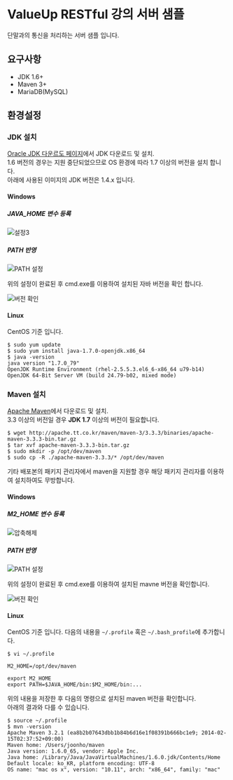 # ValueUp RESTful 강의 서버 샘플
단말과의 통신을 처리하는 서버 샘플 입니다.

## 요구사항  
- JDK 1.6+
- Maven 3+
- MariaDB(MySQL)

## 환경설정
### JDK 설치
[Oracle JDK 다운르도 페이지](http://www.oracle.com/technetwork/java/javase/downloads/index.html)에서 JDK 다운로드 및 설치.  
1.6 버전의 경우는 지원 중단되었으므로 OS 환경에 따라 1.7 이상의 버전을 설치 합니다.  
아래에 사용된 이미지의 JDK 버전은 1.4.x 입니다.

#### Windows
##### JAVA_HOME 변수 등록
![설정3](https://docs.google.com/uc?id=0B02RRVY3KrmeLVRjaEItSFBUbnc)

##### PATH 반영
![PATH 설정](https://docs.google.com/uc?id=0B02RRVY3KrmebWRrYmp0cHpRZ1U)

위의 설정이 완료된 후 cmd.exe를 이용하여 설치된 자바 버전을 확인 합니다.

![버전 확인](https://docs.google.com/uc?id=0B02RRVY3KrmeU010OFBoRkJJekk)

#### Linux
CentOS 기준 입니다.

```
$ sudo yum update
$ sudo yum install java-1.7.0-openjdk.x86_64
$ java -version
java version "1.7.0_79"
OpenJDK Runtime Environment (rhel-2.5.5.3.el6_6-x86_64 u79-b14)
OpenJDK 64-Bit Server VM (build 24.79-b02, mixed mode)
```

### Maven 설치
[Apache Maven](https://maven.apache.org/download.cgi)에서 다운로드 및 설치.  
3.3 이상의 버전일 경우 **JDK 1.7** 이상의 버전이 필요합니다.

```
$ wget http://apache.tt.co.kr/maven/maven-3/3.3.3/binaries/apache-maven-3.3.3-bin.tar.gz
$ tar xvf apache-maven-3.3.3-bin.tar.gz
$ sudo mkdir -p /opt/dev/maven
$ sudo cp -R ./apache-maven-3.3.3/* /opt/dev/maven
```

기타 배포본의 패키지 관리자에서 maven을 지원할 경우 해당 패키지 관리자를 이용하여 설치하여도 무방합니다.

#### Windows
##### M2_HOME 변수 등록
![압축해제](https://docs.google.com/uc?id=0B02RRVY3KrmeRUY0cTZKaW4xbmM)

##### PATH 반영
![PATH 설정](https://docs.google.com/uc?id=0B02RRVY3KrmedEdiUXhaMlJvak0)

위의 설정이 완료된 후 cmd.exe를 이용하여 설치된 mavne 버전을 확인합니다.

![버전 확인](https://docs.google.com/uc?id=0B02RRVY3KrmeRUdwaXFyU1p6U2s)

#### Linux
CentOS 기준 입니다. 다음의 내용을 `~/.profile` 혹은 `~/.bash_profile`에 추가합니다.

```
$ vi ~/.profile

M2_HOME=/opt/dev/maven

export M2_HOME
export PATH=$JAVA_HOME/bin:$M2_HOME/bin:...
```

위의 내용을 저장한 후 다음의 명령으로 설치된 maven 버전을 확인합니다.  
아래의 결과와 다를 수 있습니다.

```
$ source ~/.profile
$ mvn -version
Apache Maven 3.2.1 (ea8b2b07643dbb1b84b6d16e1f08391b666bc1e9; 2014-02-15T02:37:52+09:00)
Maven home: /Users/joonho/maven
Java version: 1.6.0_65, vendor: Apple Inc.
Java home: /Library/Java/JavaVirtualMachines/1.6.0.jdk/Contents/Home
Default locale: ko_KR, platform encoding: UTF-8
OS name: "mac os x", version: "10.11", arch: "x86_64", family: "mac"
```